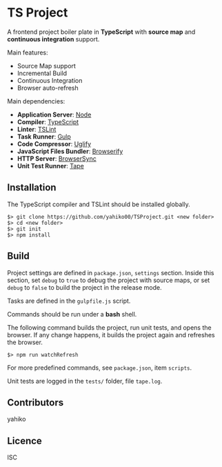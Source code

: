 # TS Project #

A frontend project boiler plate in **TypeScript** with **source map** and **continuous integration** support.

Main features:

* Source Map support
* Incremental Build
* Continuous Integration
* Browser auto-refresh


Main dependencies:

* **Application Server**: [Node](https://nodejs.org/en/)
* **Compiler**: [TypeScript](https://github.com/Microsoft/TypeScript)
* **Linter**: [TSLint](https://github.com/palantir/tslint)
* **Task Runner**: [Gulp](https://github.com/gulpjs/gulp)
* **Code Compressor**: [Uglify](https://github.com/mishoo/UglifyJS2)
* **JavaScript Files Bundler**: [Browserify](https://github.com/substack/node-browserify)
* **HTTP Server**: [BrowserSync](https://github.com/Browsersync/browsersync.github.io)
* **Unit Test Runner**: [Tape](https://github.com/substack/tape)


## Installation ##

The TypeScript compiler and TSLint should be installed globally.

	$> git clone https://github.com/yahiko00/TSProject.git <new folder>
	$> cd <new folder>
	$> git init
	$> npm install


## Build ##

Project settings are defined in `package.json`, `settings` section. Inside this section, set `debug` to `true` to debug the project with source maps, or set `debug` to `false` to build the project in the release mode.

Tasks are defined in the `gulpfile.js` script.

Commands should be run under a **bash** shell.

The following command builds the project, run unit tests, and opens the browser. If any change happens, it builds the project again and refreshes the browser.

	$> npm run watchRefresh

For more predefined commands, see `package.json`, item `scripts`.

Unit tests are logged in the `tests/` folder, file `tape.log`.

## Contributors ##

yahiko


## Licence ##

ISC
